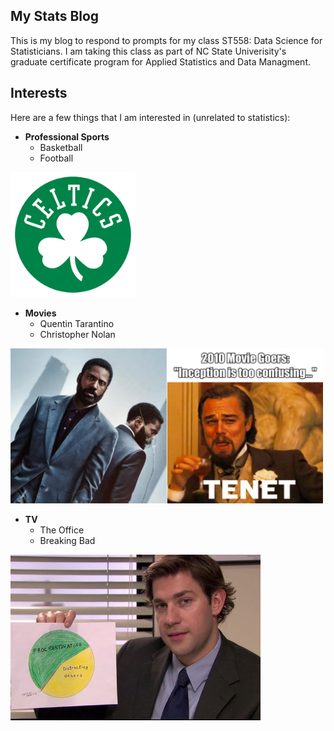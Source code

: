 ## My Stats Blog
This is my blog to respond to prompts for my class ST558: Data Science for Statisticians. I am taking this class as part of NC State Univerisity's graduate certificate program for Applied Statistics and Data Managment.

## Interests
Here are a few things that I am interested in (unrelated to statistics):

* **Professional Sports**  
    + Basketball  
    + Football  
<img src="Celtics.png" height="200"/>
<br />  
  
* **Movies**
    + Quentin Tarantino  
    + Christopher Nolan  
<img src="Tenet_Meme.png" width="500"/>  
<br />  
  
* **TV**  
    + The Office  
    + Breaking Bad  
<img src="The_Office.jpg" width="400"/>  
<br />  
<br />  
